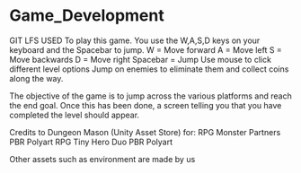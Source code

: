 # Game_Development
GIT LFS USED
To play this game. You use the W,A,S,D keys on your keyboard and the Spacebar to jump.
W = Move forward
A = Move left 
S = Move backwards
D = Move right
Spacebar = Jump
Use mouse to click different level options
Jump on enemies to eliminate them and collect coins along the way.

The objective of the game is to jump across the various platforms and reach the end goal. Once this has been done, a screen telling you that you have completed the level should appear.


Credits to Dungeon Mason (Unity Asset Store) for:
RPG Monster Partners PBR Polyart
RPG Tiny Hero Duo PBR Polyart


Other assets such as environment are made by us
